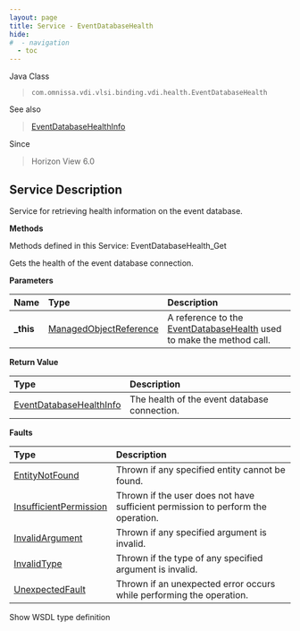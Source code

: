 ```yaml
---
layout: page
title: Service - EventDatabaseHealth
hide:
#  - navigation
  - toc
---
```








Java Class
> `com.omnissa.vdi.vlsi.binding.vdi.health.EventDatabaseHealth`

See also
> [EventDatabaseHealthInfo](vdi.health.EventDatabaseHealth.EventDatabaseHealthInfo.md)

Since
> Horizon View 6.0





## Service Description

Service for retrieving health information on the event database.

**Methods**

Methods defined in this Service:
EventDatabaseHealth_Get




Gets the health of the event database connection.

**Parameters**

 Name | Type | Description
:---|:---|:---
**_this**| [ManagedObjectReference](vmodl.ManagedObjectReference.md)|  A reference to the [EventDatabaseHealth](vdi.health.EventDatabaseHealth.md) used to make the method call.



**Return Value**

Type | Description
:---|:---
[EventDatabaseHealthInfo](vdi.health.EventDatabaseHealth.EventDatabaseHealthInfo.md)| The health of the event database connection.



**Faults**

Type | Description
:---|:---
[EntityNotFound](vdi.fault.EntityNotFound.md)| Thrown if any specified entity cannot be found.
[InsufficientPermission](vdi.fault.InsufficientPermission.md)| Thrown if the user does not have sufficient permission to perform the operation.
[InvalidArgument](vdi.fault.InvalidArgument.md)| Thrown if any specified argument is invalid.
[InvalidType](vdi.fault.InvalidType.md)| Thrown if the type of any specified argument is invalid.
[UnexpectedFault](vdi.fault.UnexpectedFault.md)| Thrown if an unexpected error occurs while performing the operation.

Show WSDL type definition












 
